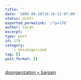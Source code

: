 ```yaml
---
title: ''
date: '2005-08-18T16:16:12-07:00'
status: draft
exported_permalink: '/?p=176'
author: sarah
excerpt: ''
type: post
id: 176
category:
    - Uncategorized
tag: []
post_format: []
---
```

[disorganization = bargain](http://www.pixelcharmer.com/fieldnotes/archives/process_designing/2004/000443.html)